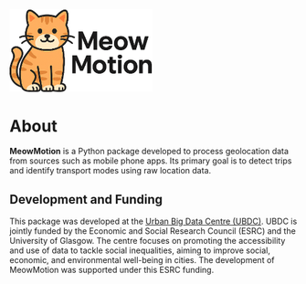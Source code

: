 <img src="assets/meowmotion_logo.png" alt="MeowMotion Logo" width="250"/><br>

# About

**MeowMotion** is a Python package developed to process geolocation data from sources such as mobile phone apps. Its primary goal is to detect trips and identify transport modes using raw location data.

## Development and Funding
This package was developed at the [Urban Big Data Centre (UBDC)](https://www.ubdc.ac.uk/). UBDC is jointly funded by the Economic and Social Research Council (ESRC) and the University of Glasgow. The centre focuses on promoting the accessibility and use of data to tackle social inequalities, aiming to improve social, economic, and environmental well-being in cities. The development of MeowMotion was supported under this ESRC funding.
